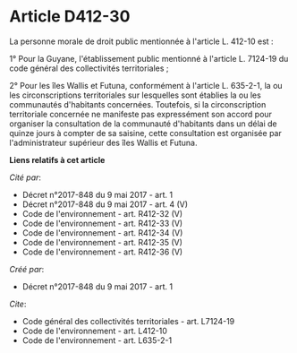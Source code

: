 # Article D412-30

La personne morale de droit public mentionnée à l'article L. 412-10 est : 

1° Pour la Guyane, l'établissement public mentionné à l'article L. 7124-19 du code général des collectivités territoriales ; 

2° Pour les îles Wallis et Futuna, conformément à l'article L. 635-2-1, la ou les circonscriptions territoriales sur
lesquelles sont établies la ou les communautés d'habitants concernées. Toutefois, si la circonscription territoriale
concernée ne manifeste pas expressément son accord pour organiser la consultation de la communauté d'habitants dans un délai
de quinze jours à compter de sa saisine, cette consultation est organisée par l'administrateur supérieur des îles Wallis et
Futuna.

**Liens relatifs à cet article**

_Cité par_:

  - Décret n°2017-848 du 9 mai 2017 - art. 1
  - Décret n°2017-848 du 9 mai 2017 - art. 4 (V)
  - Code de l'environnement - art. R412-32 (V)
  - Code de l'environnement - art. R412-33 (V)
  - Code de l'environnement - art. R412-34 (V)
  - Code de l'environnement - art. R412-35 (V)
  - Code de l'environnement - art. R412-36 (V)

_Créé par_:

  - Décret n°2017-848 du 9 mai 2017 - art. 1

_Cite_:

  - Code général des collectivités territoriales - art. L7124-19
  - Code de l'environnement - art. L412-10
  - Code de l'environnement - art. L635-2-1
